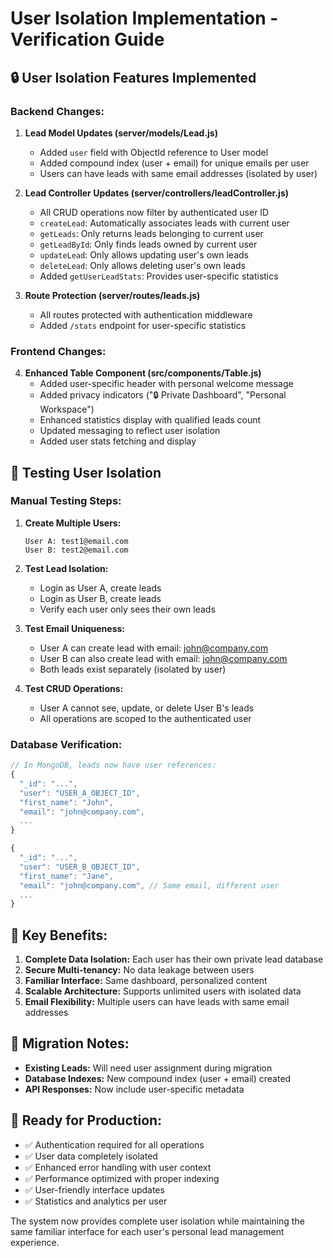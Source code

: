 # User Isolation Implementation - Verification Guide

## 🔒 User Isolation Features Implemented

### Backend Changes:

1. **Lead Model Updates (server/models/Lead.js)**
   - Added `user` field with ObjectId reference to User model
   - Added compound index (user + email) for unique emails per user
   - Users can have leads with same email addresses (isolated by user)

2. **Lead Controller Updates (server/controllers/leadController.js)**
   - All CRUD operations now filter by authenticated user ID
   - `createLead`: Automatically associates leads with current user
   - `getLeads`: Only returns leads belonging to current user
   - `getLeadById`: Only finds leads owned by current user
   - `updateLead`: Only allows updating user's own leads
   - `deleteLead`: Only allows deleting user's own leads
   - Added `getUserLeadStats`: Provides user-specific statistics

3. **Route Protection (server/routes/leads.js)**
   - All routes protected with authentication middleware
   - Added `/stats` endpoint for user-specific statistics

### Frontend Changes:

4. **Enhanced Table Component (src/components/Table.js)**
   - Added user-specific header with personal welcome message
   - Added privacy indicators ("🔒 Private Dashboard", "Personal Workspace")
   - Enhanced statistics display with qualified leads count
   - Updated messaging to reflect user isolation
   - Added user stats fetching and display

## 🧪 Testing User Isolation

### Manual Testing Steps:

1. **Create Multiple Users:**
   ```
   User A: test1@email.com
   User B: test2@email.com
   ```

2. **Test Lead Isolation:**
   - Login as User A, create leads
   - Login as User B, create leads
   - Verify each user only sees their own leads

3. **Test Email Uniqueness:**
   - User A can create lead with email: john@company.com
   - User B can also create lead with email: john@company.com
   - Both leads exist separately (isolated by user)

4. **Test CRUD Operations:**
   - User A cannot see, update, or delete User B's leads
   - All operations are scoped to the authenticated user

### Database Verification:

```javascript
// In MongoDB, leads now have user references:
{
  "_id": "...",
  "user": "USER_A_OBJECT_ID",
  "first_name": "John",
  "email": "john@company.com",
  ...
}

{
  "_id": "...",
  "user": "USER_B_OBJECT_ID", 
  "first_name": "Jane",
  "email": "john@company.com", // Same email, different user
  ...
}
```

## 🎯 Key Benefits:

1. **Complete Data Isolation:** Each user has their own private lead database
2. **Secure Multi-tenancy:** No data leakage between users
3. **Familiar Interface:** Same dashboard, personalized content
4. **Scalable Architecture:** Supports unlimited users with isolated data
5. **Email Flexibility:** Multiple users can have leads with same email addresses

## 🔧 Migration Notes:

- **Existing Leads:** Will need user assignment during migration
- **Database Indexes:** New compound index (user + email) created
- **API Responses:** Now include user-specific metadata

## 🚀 Ready for Production:

- ✅ Authentication required for all operations
- ✅ User data completely isolated
- ✅ Enhanced error handling with user context
- ✅ Performance optimized with proper indexing
- ✅ User-friendly interface updates
- ✅ Statistics and analytics per user

The system now provides complete user isolation while maintaining the same familiar interface for each user's personal lead management experience.
